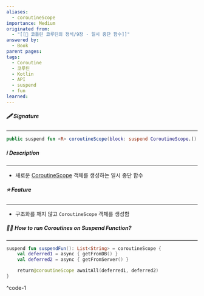 ```yaml
---
aliases:
  - coroutineScope
importance: Medium
originated from:
  - "[[📘 코틀린 코루틴의 정석/9장 - 일시 중단 함수]]"
answered by:
  - Book
parent pages: 
tags:
  - Coroutine
  - 코루틴
  - Kotlin
  - API
  - suspend
  - fun
learned:
---
```

##### 🖋️ Signature
---
```Kotlin
public suspend fun <R> coroutineScope(block: suspend CoroutineScope.() -> R): R
```

##### ℹ️ Description
---
- 새로운 [CoroutineScope](CoroutineScope.md) 객체를 생성하는 일시 중단 함수

##### ⭐️ Feature
---
- 구조화를 깨지 않고 `CoroutineScope` 객체를 생성함

##### 🏃‍♂️ How to run Coroutines on Suspend Function?
---
```Kotlin
suspend fun suspendFun(): List<String> = coroutineScope {
    val deferred1 = async { getFromDB() }
    val deferred2 = async { getFromServer() }

	return@coroutineScope awaitAll(deferred1, deferred2)
}
```
^code-1
